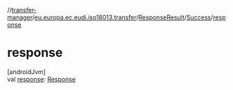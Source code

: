 //[transfer-manager](../../../../index.md)/[eu.europa.ec.eudi.iso18013.transfer](../../index.md)/[ResponseResult](../index.md)/[Success](index.md)/[response](response.md)

# response

[androidJvm]\
val [response](response.md): [Response](../../../eu.europa.ec.eudi.iso18013.transfer.response/-response/index.md)
